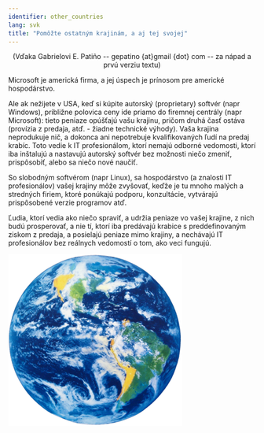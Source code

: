 ```yaml
---
identifier: other_countries
lang: svk
title: "Pomôžte ostatným krajinám, a aj tej svojej"
---
```


<center>(Vďaka Gabrielovi E. Patiño -- gepatino {at}gmail {dot} com -- za nápad a prvú verziu textu) </center>

Microsoft je americká firma, a jej úspech je prínosom pre americké hospodárstvo.

Ale ak nežijete v USA, keď si kúpite autorský (proprietary) softvér (napr Windows), približne polovica ceny ide priamo do firemnej centrály (napr Microsoft): tieto peniaze opúšťajú vašu krajinu, pričom druhá časť ostáva (provízia z predaja, atď. - žiadne technické výhody). Vaša krajina neprodukuje nič, a dokonca ani nepotrebuje kvalifikovaných ľudí na predaj krabíc. Toto vedie k IT profesionálom, ktorí nemajú odborné vedomosti, ktorí iba inštalujú  a nastavujú autorský softvér bez možnosti niečo zmeniť, prispôsobiť, alebo sa niečo nové naučiť.

So slobodným softvérom (napr Linux), sa hospodárstvo (a znalosti IT profesionálov) vašej krajiny môže zvyšovať, keďže je tu mnoho malých a stredných firiem, ktoré ponúkajú podporu, konzultácie, vytvárajú prispôsobené verzie programov atď.

Ľudia, ktorí vedia ako niečo spraviť, a udržia peniaze vo vašej krajine, z nich budú prosperovať, a nie tí, ktorí iba predávajú krabice s preddefinovaným ziskom z predaja, a posielajú peniaze mimo krajiny, a nechávajú IT profesionálov bez reálnych vedomostí o tom, ako veci fungujú.

<img src="/img/earth.png" />




